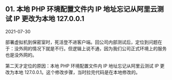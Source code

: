 ## 01. 本地 PHP 环境配置文件内 IP 地址忘记从阿里云测试 IP 更改为本地 127.0.0.1

2021-07-30

部署虚拟机到保密室时，死活登不进客户端。回公司内部测试后，定位到问题在于：没外网的情况下就是不行。但逻辑上说不通，因为我们公司正式环境上的服务也是没外网的。

第二天才定位的原因：本地 PHP 环境配置文件内 IP 地址忘记从阿里云测试 IP 更改为本地 127.0.0.1。这个修改步骤，当时拉完代码是在本地修改的。